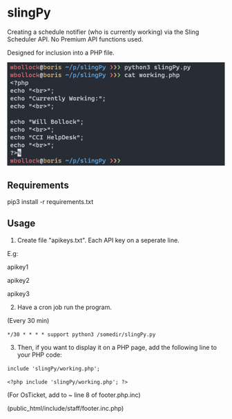 # slingPy

Creating a schedule notifier (who is currently working) via the Sling Scheduler API. No Premium API functions used.

Designed for inclusion into a PHP file.

![example output](img/img.png)

## Requirements

pip3 install -r requirements.txt

## Usage

1. Create file "apikeys.txt". Each API key on a seperate line.

E.g:

apikey1

apikey2

apikey3


2. Have a cron job run the program. 

(Every 30 min)

`*/30 * * * * support python3 /somedir/slingPy.py`

3. Then, if you want to display it on a PHP page, add the following line to your PHP code:

`include 'slingPy/working.php';`

`<?php include 'slingPy/working.php'; ?>`

(For OsTicket, add to ~ line 8 of footer.php.inc)

(public_html/include/staff/footer.inc.php)

